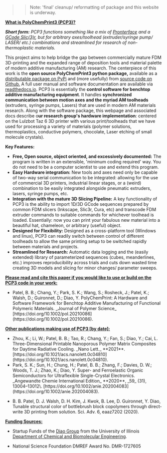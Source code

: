 >> Note: 'final' cleanup/ reformatting of package and this website is underway. 

<span style="text-decoration: underline;">**What is PolyChemPrint3 (PCP3)?**</span> 

_**Short form:** PCP3 functions something like a mix of [Pronterface](https://www.pronterface.com/) and a [GCode Slic(3)r](https://slic3r.org/), but for arbitrary axes/toolhead (extruder/syringe pump/ LASER/ etc.) combinations and streamlined for research of non-thermoplastic materials._ 

This project aims to help bridge the gap between commercially mature FDM 3D-printing and the expanded range of deposition tools and material palette of modern additive manufacturing (AM) research. The centerpiece of this work is the **open source PolyChemPrint3 python package,** available as a [distributable package on PyPi](https://pypi.org/project/polychemprint3/) and (more usefully) from [source code on Github.](https://github.com/BijalBPatel/PolyChemPrint3) A full user manual and software documentation are available via [readthedocs.io](https://polychemprint3.readthedocs.io/en/latest/). PCP3 is essentially the **control software for benchtop additive manufacturing equipment**. It handles **synchronized communication between motion axes and the myriad AM toolheads** (extruders, syringe pumps, Lasers) that are used in modern AM materials research. Along with the software package, this webpage and associated docs describe o**ur research group's hardware implementation**: centered on the Lulzbot Taz 6 3D printer with various print/toolheads that we have used for processing a variety of materials (polymer solutions, thermoplastics, conductive polymers, chocolate, Laser etching of small molecule crystals). <span style="text-decoration: underline;">

**Key Features:**</span>

*   **Free, Open source, object oriented, and excessively documented:** The program is written in an extensible, 'minimum coding required' way. You do not need to be a computer scientist to use and extend this program.
*   **Easy Hardware integration:** New tools and axes need only be capable of two-way serial communication to be integrated: allowing for the use of commercial 3D printers, industrial linear stages, or a (weird) combination to be easily integrated alongside pneumatic extruders, lasers, syringe pumps, etc.
*   **Integration with the mature 3D Slicing Pipeline:** A key functionality of PCP3 is the ability to import 1D/3D GCode sequences prepared by common FDM slicers (Inkscape, Slic3r, Cura, etc) and transcode FDM extruder commands to suitable commands for whichever toolhead is loaded. Essentially: now you can print your fabulous new material into a beautiful hat, chameleon, or arbitrary (useful) object.
*   **Designed for Flexibility:** Designed as a cross-platform tool (Windows and linux), PCP3 can readily switch between control of different toolheads to allow the same printing setup to be switched rapidly between materials and projects.
*   **Streamlined for Research:** Automatic data logging and the (easily extended) library of parameterized sequences (cubes, meanderlines, etc.) improves reproducibility across trials and cuts down wasted time creating 3D models and slicing for minor changes/ parameter sweeps.

<span style="text-decoration: underline;">**Please read and cite this paper if you would like to use or build on the PCP3 code in your work:**</span>

*   <div class="csl-bib-body">

    <div class="csl-entry">

    <div class="csl-right-inline">Patel, B. B.; Chang, Y.; Park, S. K.; Wang, S.; Rosheck, J.; Patel, K.; Walsh, D.; Guironnet, D.; Diao, Y. PolyChemPrint: A Hardware and Software Framework for Benchtop Additive Manufacturing of Functional Polymeric Materials. _Journal of Polymer Science_ [https://doi.org/10.1002/pol.20210086](https://doi.org/10.1002/pol.20210086).</div>

    </div>

    </div>

<span style="text-decoration: underline;">**Other publications making use of PCP3 [by date]:**</span>

*   <div class="csl-bib-body">

    <div class="csl-entry">

    <div class="csl-right-inline">Zhou, K.; Li, W.; Patel, B. B.; Tao, R.; Chang, Y.; Fan, S.; Diao, Y.; Cai, L. Three-Dimensional Printable Nanoporous Polymer Matrix Composites for Daytime Radiative Cooling. _Nano Lett._ **2021**. [https://doi.org/10.1021/acs.nanolett.0c04810](https://doi.org/10.1021/acs.nanolett.0c04810).</div>

    </div>

    </div>

*   <div class="csl-bib-body">

    <div class="csl-entry">

    <div class="csl-right-inline">Park, S. K.; Sun, H.; Chung, H.; Patel, B. B.; Zhang, F.; Davies, D. W.; Woods, T. J.; Zhao, K.; Diao, Y. Super- and Ferroelastic Organic Semiconductors for Ultraflexible Single-Crystal Electronics. _Angewandte Chemie International Edition_ **2020**, _59_ (31), 13004–13012\. [https://doi.org/10.1002/anie.202004083](https://doi.org/10.1002/anie.202004083).</div>

    </div>

    </div>

*   B. B. Patel, D. J. Walsh, D. H. Kim, J. Kwok, B. Lee, D. Guironnet, Y. Diao, Tunable structural color of bottlebrush block copolymers through direct-write 3D printing from solution. Sci. Adv. 6, eaaz7202 (2020).

<span style="text-decoration: underline;">**Funding Sources:**</span>

*   Startup Funds of the [Diao Group](http://diao.scs.illinois.edu/Diao_Lab/Home.html) from the University of Illinois [Department of Chemical and Biomolecular Engineering](https://chbe.illinois.edu/).

*   National Science Foundation DMREF Award No. DMR-1727605